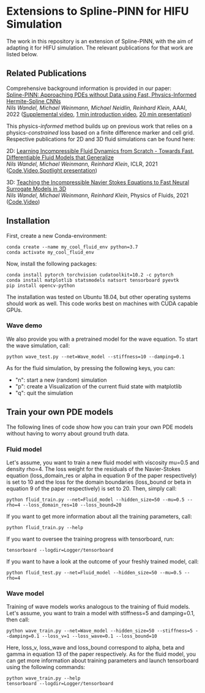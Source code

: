 # Extensions to Spline-PINN for HIFU Simulation

The work in this repository is an extension of Spline-PINN, with the aim of adapting it for HIFU simulation. The relevant publications for that work are listed below.

## Related Publications

Comprehensive background information is provided in our paper:  
[Spline-PINN: Approaching PDEs without Data using Fast, Physics-Informed Hermite-Spline CNNs](https://arxiv.org/abs/2109.07143)  
*Nils Wandel, Michael Weinmann, Michael Neidlin, Reinhard Klein*, AAAI, 2022 ([Supplemental video](https://www.youtube.com/watch?v=QC98LCtCZn0), [1 min introduction video](https://www.youtube.com/watch?v=C5IAfCfcyDQ), [20 min presentation](https://www.youtube.com/watch?v=H0g6Tm1zio8))

This physics-*informed* method builds up on previous work that relies on a physics-*constrained* loss based on a finite difference marker and cell grid. Respective publications for 2D and 3D fluid simulations can be found here:

2D: 
[Learning Incompressible Fluid Dynamics from Scratch - Towards Fast, Differentiable Fluid Models that Generalize](https://arxiv.org/abs/2006.08762)  
*Nils Wandel, Michael Weinmann, Reinhard Klein*, ICLR, 2021 ([Code](https://github.com/aschethor/Unsupervised_Deep_Learning_of_Incompressible_Fluid_Dynamics),[Video](https://www.youtube.com/watch?v=EU3YuUNVsXQ),[Spotlight presentation](https://www.youtube.com/watch?v=wIvFkhsIaRA))

3D: 
[Teaching the Incompressible Navier Stokes Equations to Fast Neural Surrogate Models in 3D](https://arxiv.org/abs/2012.11893)  
*Nils Wandel, Michael Weinmann, Reinhard Klein*, Physics of Fluids, 2021 ([Code](https://github.com/aschethor/Teaching_Incompressible_Fluid_Dynamics_to_3D_CNNs),[Video](https://www.youtube.com/watch?v=tKcYJaJtHJE))

## Installation

First, create a new Conda-environment:

```
conda create --name my_cool_fluid_env python=3.7  
conda activate my_cool_fluid_env
```

Now, install the following packages:

```
conda install pytorch torchvision cudatoolkit=10.2 -c pytorch  
conda install matplotlib statsmodels natsort tensorboard pyevtk  
pip install opencv-python
```

The installation was tested on Ubuntu 18.04, but other operating systems should work as well. This code works best on machines with CUDA capable GPUs.

### Wave demo

We also provide you with a pretrained model for the wave equation. To start the wave simulation, call:

```
python wave_test.py --net=Wave_model --stiffness=10 --damping=0.1
```

As for the fluid simulation, by pressing the following keys, you can:

- "n": start a new (random) simulation  
- "p": create a Visualization of the current fluid state with matplotlib  
- "q": quit the simulation  

## Train your own PDE models

The following lines of code show how you can train your own PDE models without having to worry about ground truth data.

### Fluid model

Let's assume, you want to train a new fluid model with viscosity mu=0.5 and density rho=4. The loss weight for the residuals of the Navier-Stokes equation (loss_domain_res or alpha in equation 9 of the paper respectively) is set to 10 and the loss for the domain boundaries (loss_bound or beta in equation 9 of the paper respectively) is set to 20. Then, simply call:

```
python fluid_train.py --net=Fluid_model --hidden_size=50 --mu=0.5 --rho=4 --loss_domain_res=10 --loss_bound=20
```

If you want to get more information about all the training parameters, call:

```
python fluid_train.py --help
```

If you want to oversee the training progress with tensorboard, run:

```
tensorboard --logdir=Logger/tensorboard
```

If you want to have a look at the outcome of your freshly trained model, call:

```
python fluid_test.py --net=Fluid_model --hidden_size=50 --mu=0.5 --rho=4
```

### Wave model

Training of wave models works analogous to the training of fluid models. Let's assume, you want to train a model with stiffness=5 and damping=0.1, then call:

```
python wave_train.py --net=Wave_model --hidden_size=50 --stiffness=5 --damping=0.1 --loss_v=1 --loss_wave=0.1 --loss_bound=10
```

Here, loss_v, loss_wave and loss_bound correspond to alpha, beta and gamma in equation 13 of the paper respectively. 
As for the fluid model, you can get more information about training parameters and launch tensorboard using the following commands:

```
python wave_train.py --help  
tensorboard --logdir=Logger/tensorboard
```
